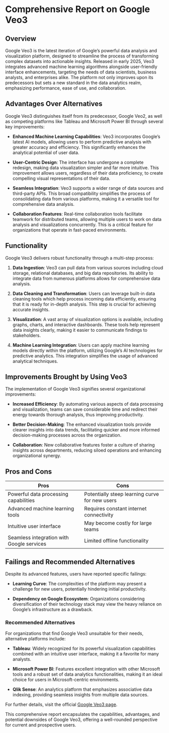 # Comprehensive Report on Google Veo3

## Overview
Google Veo3 is the latest iteration of Google’s powerful data analysis and visualization platform, designed to streamline the process of transforming complex datasets into actionable insights. Released in early 2025, Veo3 integrates advanced machine learning algorithms alongside user-friendly interface enhancements, targeting the needs of data scientists, business analysts, and enterprises alike. The platform not only improves upon its predecessors but sets a new standard in the data analytics realm, emphasizing performance, ease of use, and collaboration.

## Advantages Over Alternatives
Google Veo3 distinguishes itself from its predecessor, Google Veo2, as well as competing platforms like Tableau and Microsoft Power BI through several key improvements:

- **Enhanced Machine Learning Capabilities**: Veo3 incorporates Google’s latest AI models, allowing users to perform predictive analysis with greater accuracy and efficiency. This significantly enhances the analytical potential of user data.
  
- **User-Centric Design**: The interface has undergone a complete redesign, making data visualization simpler and far more intuitive. This improvement allows users, regardless of their data proficiency, to create compelling visual representations of their data.
  
- **Seamless Integration**: Veo3 supports a wider range of data sources and third-party APIs. This broad compatibility simplifies the process of consolidating data from various platforms, making it a versatile tool for comprehensive data analysis.
  
- **Collaboration Features**: Real-time collaboration tools facilitate teamwork for distributed teams, allowing multiple users to work on data analysis and visualizations concurrently. This is a critical feature for organizations that operate in fast-paced environments.

## Functionality
Google Veo3 delivers robust functionality through a multi-step process:

1. **Data Ingestion**: Veo3 can pull data from various sources including cloud storage, relational databases, and big data repositories. Its ability to integrate data from numerous platforms allows for comprehensive data analysis.

2. **Data Cleaning and Transformation**: Users can leverage built-in data cleaning tools which help process incoming data efficiently, ensuring that it is ready for in-depth analysis. This step is crucial for achieving accurate insights.

3. **Visualization**: A vast array of visualization options is available, including graphs, charts, and interactive dashboards. These tools help represent data insights clearly, making it easier to communicate findings to stakeholders.

4. **Machine Learning Integration**: Users can apply machine learning models directly within the platform, utilizing Google’s AI technologies for predictive analytics. This integration simplifies the usage of advanced analytical techniques.

## Improvements Brought by Using Veo3
The implementation of Google Veo3 signifies several organizational improvements:

- **Increased Efficiency**: By automating various aspects of data processing and visualization, teams can save considerable time and redirect their energy towards thorough analysis, thus improving productivity.

- **Better Decision-Making**: The enhanced visualization tools provide clearer insights into data trends, facilitating quicker and more informed decision-making processes across the organization.

- **Collaboration**: New collaborative features foster a culture of sharing insights across departments, reducing siloed operations and enhancing organizational synergy.

## Pros and Cons

| Pros                                  | Cons                                      |
|---------------------------------------|-------------------------------------------|
| Powerful data processing capabilities  | Potentially steep learning curve for new users |
| Advanced machine learning tools         | Requires constant internet connectivity     |
| Intuitive user interface                | May become costly for large teams         |
| Seamless integration with Google services | Limited offline functionality               |

## Failings and Recommended Alternatives
Despite its advanced features, users have reported specific failings:

- **Learning Curve**: The complexities of the platform may present a challenge for new users, potentially hindering initial productivity.

- **Dependency on Google Ecosystem**: Organizations considering diversification of their technology stack may view the heavy reliance on Google’s infrastructure as a drawback.

### Recommended Alternatives
For organizations that find Google Veo3 unsuitable for their needs, alternative platforms include:

- **Tableau**: Widely recognized for its powerful visualization capabilities combined with an intuitive user interface, making it a favorite for many analysts.
  
- **Microsoft Power BI**: Features excellent integration with other Microsoft tools and a robust set of data analytics functionalities, making it an ideal choice for users in Microsoft-centric environments.

- **Qlik Sense**: An analytics platform that emphasizes associative data indexing, providing seamless insights from multiple data sources.

For further details, visit the official [Google Veo3 page](https://cloud.google.com/veo3). 

This comprehensive report encapsulates the capabilities, advantages, and potential downsides of Google Veo3, offering a well-rounded perspective for current and prospective users.